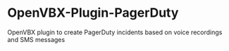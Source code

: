 OpenVBX-Plugin-PagerDuty
========================

OpenVBX plugin to create PagerDuty incidents based on voice recordings and SMS messages
